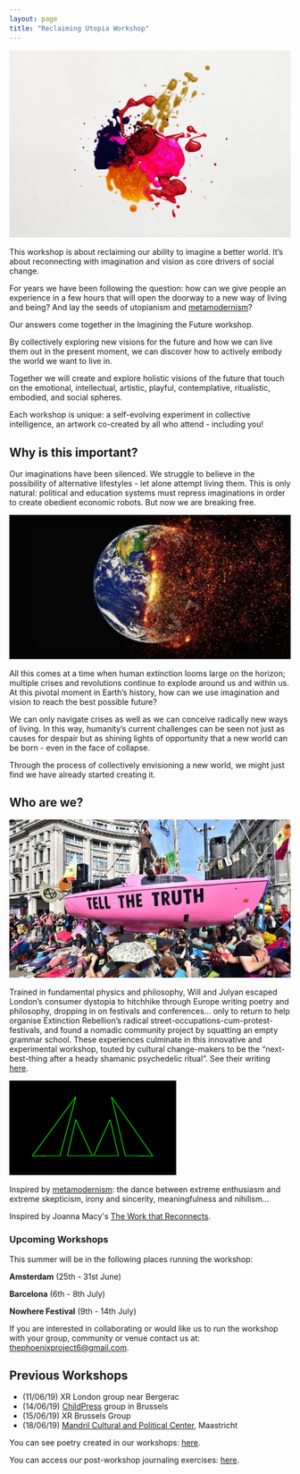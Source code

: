 ```yaml
---
layout: page
title: "Reclaiming Utopia Workshop"
---
```


![Painting](/assets/painting.jpg)

This workshop is about reclaiming our ability to imagine a better world. It’s about reconnecting with imagination and vision as core drivers of social change. 

For years we have been following the question: how can we give people an experience in a few hours that will open the doorway to a new way of living and being? And lay the seeds of utopianism and [metamodernism](https://metamoderna.org)? 

Our answers come together in the Imagining the Future workshop.

By collectively exploring new visions for the future and how we can live them out in the present moment, we can discover how to actively embody the world we want to live in. 

Together we will create and explore holistic visions of the future that touch on the emotional, intellectual, artistic, playful, contemplative, ritualistic, embodied, and social spheres. 

Each workshop is unique: a self-evolving experiment in collective intelligence, an artwork co-created by all who attend - including you!

## Why is this important?

Our imaginations have been silenced.  We struggle to believe in the possibility of alternative lifestyles - let alone attempt living them. This is only natural: political and education systems must repress imaginations in order to create obedient economic robots. But now we are breaking free.

![Climate Change](/assets/climatechange.jpg)

All this comes at a time when human extinction looms large on the horizon; multiple crises and revolutions continue to explode around us and within us. At this pivotal moment in Earth’s history, how can we use imagination and vision to reach the best possible future?  

We can only navigate crises as well as we can conceive radically new ways of living. In this way, humanity’s current challenges can be seen not just as causes for despair but as shining lights of opportunity that a new world can be born - even in the face of collapse.

Through the process of collectively envisioning a new world, we might just find we have already started creating it.

## Who are we?

 [![XR Pink Boat](/assets/pinkboat.jpg)](https://rebellion.earth/)

Trained in fundamental physics and philosophy, Will and Julyan escaped London’s consumer dystopia to hitchhike through Europe writing poetry and philosophy, dropping in on festivals and conferences… only to return to help organise Extinction Rebellion’s radical street-occupations-cum-protest-festivals, and found a nomadic community project by squatting an empty grammar school. These experiences culminate in this innovative and experimental workshop, touted by cultural change-makers to be the “next-best-thing after a heady shamanic psychedelic ritual”.  See their writing [here](https://medium.com/the-phoenix-project).

 [![Metamodernism](/assets/metamoderna.png)](https://metamoderna.org/)

Inspired by [metamodernism](https://metamoderna.org): the dance between extreme enthusiasm and extreme skepticism, irony and sincerity, meaningfulness and nihilism… 

Inspired by Joanna Macy's [The Work that Reconnects](https://workthatreconnects.org/).

### Upcoming Workshops

This summer will be in the following places running the workshop:

**Amsterdam** (25th - 31st June)

**Barcelona** (6th - 8th July)

**Nowhere Festival** (9th - 14th July)

If you are interested in collaborating or would like us to run the workshop with your group, community or venue contact us at: <thephoenixproject6@gmail.com>.


## Previous Workshops 
+ (11/06/19) XR London group near Bergerac
+ (14/06/19) [ChildPress](http://www.childpresscentre.org/) group in Brussels
+ (15/06/19) XR Brussels Group
+ (18/06/19) [Mandril Cultural and Political Center](http://mandril.eu/), Maastricht
    
You can see poetry created in our workshops: [here](/reclaimingutopia/poetry).

You can access our post-workshop journaling exercises: [here](/assets/ru-journaling.pdf).

<div class='mailmunch-forms-widget-788826'></div>
